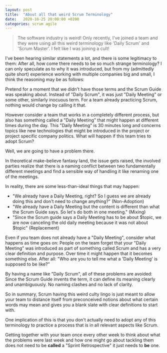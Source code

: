 ```yaml
---
layout: post
title:  "About all that weird Scrum Terminology"
date:   2020-10-25 20:00:00 +0200
categories: scrum agile
---
```


> The software industry is weird! Only recently, I've joined a team and they
> were using all this weird terminology like 'Daily Scrum' and 'Scrum Master'.
> I felt like I was joining a cult!

I've been hearing similar statements a lot, and there is some legitimacy to
them: After all, how come there needs to be so much strange terminology? I can
only speculate as to why it was introduced, but from my (admittedly quite
short) experience working with multiple companies big and small, I think the
reasoning may be as follows:

Pretend for a moment that we didn't have those terms and the Scrum Guide was
speaking about. Instead of "Daily Scrum", it was just "Daily Meeting" or some
other, similarly inocuous term. For a team already practicing Scrum, nothing
would change by calling it that.

However consider a team that works in a completely different process, but also
has something called a "Daily Meeting" that might happen at different times
during the day.  This "Daily Meeting" is 30 minutes long and concerns topics
like new technologies that might be introduced in the project or project
specific company politics. What will happen if this team tries to adopt Scrum? 

Well, we are going to have a problem there.

In theoretical make-believe fantasy land, the issue gets raised, the involved
parties realize that there is a naming conflict between two fundamentally
different meetings and find a sensible way of handling it like renaming one of
the meetings.

In reality, there are some less-than-ideal things that may happen:

  * "We already have a Daily Meeting, right? So I guess we are already doing
    this and don't need to change anything?" (Non-Adoption)
  * "We already have a Daily Meeting but the content is different than what the
    Scrum Guide says. So let's do both in one meeting." (Mixing)
  * "Since the Scrum guide says a Daily Meeting has to be about $topic, we are
    now canceling the old daily meeting because it was not about $topic"
    (Replacement)

Even if you team does not already have a "Daily Meeting", consider what happens
as time goes on: People on the team forget that your "Daily Meeting" was
introduced as part of something called Scrum and has a very clear definition
and purpose. Over time it might happen that it becomes something else. After
all: "Who are you to tell me what a 'Daily Meeting' is supposed to be like?"

By having a name like "Daily Scrum", all of these problems are avoided: Since
the Scrum Guide invents the term, it can define its meaning clearly and
unambiguously. No naming clashes and no lack of clarity.

So in summary, Scrum having this weird culty lingo is just meant to allow your
team to distance itself from preconceived notions about what certain words may
mean and gives you a blank slate with clear definitions to start with.

One implication of this is that you don't actually need to adopt any of this
terminology to practice a process that is in all relevant aspects like Scrum.

Getting together with your team once every other week to think about what the
problems were last week and how one might go about tackling them does not need
to be __called__ a "Sprint Retrospective" it just needs to __be__ one.

